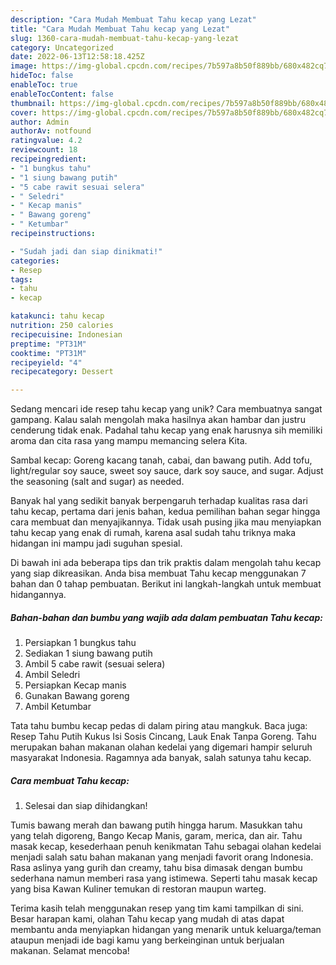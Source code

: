 ```yaml
---
description: "Cara Mudah Membuat Tahu kecap yang Lezat"
title: "Cara Mudah Membuat Tahu kecap yang Lezat"
slug: 1360-cara-mudah-membuat-tahu-kecap-yang-lezat
category: Uncategorized
date: 2022-06-13T12:58:18.425Z
image: https://img-global.cpcdn.com/recipes/7b597a8b50f889bb/680x482cq70/tahu-kecap-foto-resep-utama.jpg
hideToc: false
enableToc: true
enableTocContent: false
thumbnail: https://img-global.cpcdn.com/recipes/7b597a8b50f889bb/680x482cq70/tahu-kecap-foto-resep-utama.jpg
cover: https://img-global.cpcdn.com/recipes/7b597a8b50f889bb/680x482cq70/tahu-kecap-foto-resep-utama.jpg
author: Admin
authorAv: notfound
ratingvalue: 4.2
reviewcount: 18
recipeingredient:
- "1 bungkus tahu"
- "1 siung bawang putih"
- "5 cabe rawit sesuai selera"
- " Seledri"
- " Kecap manis"
- " Bawang goreng"
- " Ketumbar"
recipeinstructions:

- "Sudah jadi dan siap dinikmati!"
categories:
- Resep
tags:
- tahu
- kecap

katakunci: tahu kecap 
nutrition: 250 calories
recipecuisine: Indonesian
preptime: "PT31M"
cooktime: "PT31M"
recipeyield: "4"
recipecategory: Dessert

---
```





Sedang mencari ide resep tahu kecap yang unik? Cara membuatnya sangat gampang. Kalau salah mengolah maka hasilnya akan hambar dan justru cenderung tidak enak. Padahal tahu kecap yang enak harusnya sih memiliki aroma dan cita rasa yang mampu memancing selera Kita.





Sambal kecap: Goreng kacang tanah, cabai, dan bawang putih. Add tofu, light/regular soy sauce, sweet soy sauce, dark soy sauce, and sugar. Adjust the seasoning (salt and sugar) as needed.

Banyak hal yang sedikit banyak berpengaruh terhadap kualitas rasa dari tahu kecap, pertama dari jenis bahan, kedua pemilihan bahan segar hingga cara membuat dan menyajikannya. Tidak usah pusing jika mau menyiapkan tahu kecap yang enak di rumah, karena asal sudah tahu triknya maka hidangan ini mampu jadi suguhan spesial.






Di bawah ini ada beberapa tips dan trik praktis dalam mengolah tahu kecap yang siap dikreasikan. Anda bisa membuat Tahu kecap menggunakan 7 bahan dan 0 tahap pembuatan. Berikut ini langkah-langkah untuk membuat hidangannya.

<!--inarticleads1-->

##### Bahan-bahan dan bumbu yang wajib ada dalam pembuatan Tahu kecap:

1. Persiapkan 1 bungkus tahu
1. Sediakan 1 siung bawang putih
1. Ambil 5 cabe rawit (sesuai selera)
1. Ambil  Seledri
1. Persiapkan  Kecap manis
1. Gunakan  Bawang goreng
1. Ambil  Ketumbar


Tata tahu bumbu kecap pedas di dalam piring atau mangkuk. Baca juga: Resep Tahu Putih Kukus Isi Sosis Cincang, Lauk Enak Tanpa Goreng. Tahu merupakan bahan makanan olahan kedelai yang digemari hampir seluruh masyarakat Indonesia. Ragamnya ada banyak, salah satunya tahu kecap. 

<!--inarticleads2-->

##### Cara membuat Tahu kecap:


1. Selesai dan siap dihidangkan!

Tumis bawang merah dan bawang putih hingga harum. Masukkan tahu yang telah digoreng, Bango Kecap Manis, garam, merica, dan air. Tahu masak kecap, kesederhaan penuh kenikmatan Tahu sebagai olahan kedelai menjadi salah satu bahan makanan yang menjadi favorit orang Indonesia. Rasa aslinya yang gurih dan creamy, tahu bisa dimasak dengan bumbu sederhana namun memberi rasa yang istimewa. Seperti tahu masak kecap yang bisa Kawan Kuliner temukan di restoran maupun warteg. 

Terima kasih telah menggunakan resep yang tim kami tampilkan di sini. Besar harapan kami, olahan Tahu kecap yang mudah di atas dapat membantu anda menyiapkan hidangan yang menarik untuk keluarga/teman ataupun menjadi ide bagi kamu yang berkeinginan untuk berjualan makanan. Selamat mencoba!
